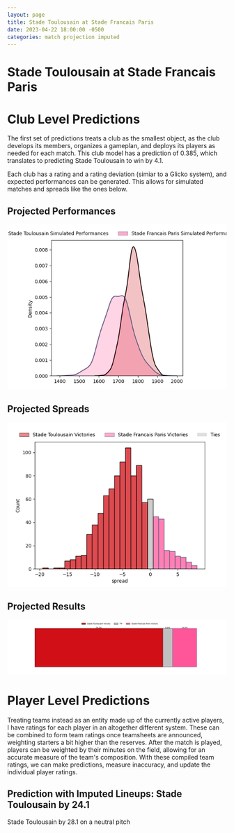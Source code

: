 ```yaml
---  
layout: page  
title: Stade Toulousain at Stade Francais Paris  
date: 2023-04-22 18:00:00 -0500  
categories: match projection imputed  
---
```

# Stade Toulousain at Stade Francais Paris

# Club Level Predictions


The first set of predictions treats a club as the smallest object, as the club develops its members, organizes a gameplan, and deploys its players as needed for each match. This club model has a prediction of 0.385, which translates to predicting Stade Toulousain to win by 4.1.

Each club has a rating and a rating deviation (simiar to a Glicko system), and expected performances can be generated. This allows for simulated matches and spreads like the ones below.
## Projected Performances


![Projected Performances](plots/performances_2023-04-22-StadeFrancaisParis-StadeToulousain.png)
## Projected Spreads


![Projected Spreads](plots/spreads_2023-04-22-StadeFrancaisParis-StadeToulousain.png)
## Projected Results


![Projected Results](plots/resultbar_2023-04-22-StadeFrancaisParis-StadeToulousain.png)
# Player Level Predictions


Treating teams instead as an entity made up of the currently active players, I have ratings for each player in an altogether different system. These can be combined to form team ratings once teamsheets are announced, weighting starters a bit higher than the reserves. After the match is played, players can be weighted by their minutes on the field, allowing for an accurate measure of the team's composition. With these compiled team ratings, we can make predictions, measure inaccuracy, and update the individual player ratings.
## Prediction with Imputed Lineups: Stade Toulousain by 24.1


Stade Toulousain by 28.1 on a neutral pitch

